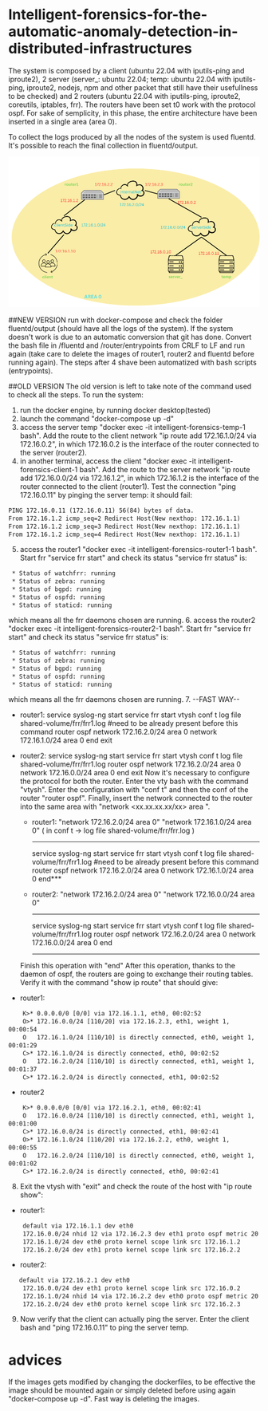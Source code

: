# Intelligent-forensics-for-the-automatic-anomaly-detection-in-distributed-infrastructures

The system is composed by a client (ubuntu 22.04 with iputils-ping and iproute2), 2 server (server_: ubuntu 22.04; temp: ubuntu 22.04 with iputils-ping, iproute2, nodejs, npm and other packet that still have their usefullness to be checked) and 2 routers (ubuntu 22.04 with iputils-ping, iproute2, coreutils, iptables, frr).
The routers have been set t0 work with the protocol ospf. For sake of semplicity, in this phase, the entire architecture have been inserted in a single area (area 0).

To collect the logs produced by all the nodes of the system is used fluentd. It's possible to reach the final collection in fluentd/output.

![architecture](./images/architecture_temp2.png)

##NEW VERSION
run with docker-compose and check the folder fluentd/output (should have all the logs of the system). If the system doesn't work is due to an automatic conversion that git has done. Convert the bash file in /fluentd and /router/entrypoints from CRLF to LF and run again (take care to delete the images of router1, router2 and fluentd before running again).
The steps after 4 shave been automatized with bash scripts (entrypoints).

##OLD VERSION 
The old version is left to take note of the command used to check all the steps.
To run the system:
1. run the docker engine, by running docker desktop(tested)
2. launch the command "docker-compose up -d"
3. access the server temp "docker exec -it intelligent-forensics-temp-1 bash". Add the route to the client network "ip route add 172.16.1.0/24 via 172.16.0.2", in which 172.16.0.2 is the interface of the router connected to the server (router2).
4. in another terminal, access the client "docker exec -it intelligent-forensics-client-1 bash". Add the route to the server network "ip route add 172.16.0.0/24 via 172.16.1.2", in which 172.16.1.2 is the interface of the router connected to the client (router1). Test the connection "ping 172.16.0.11" by pinging the server temp: it should fail:
```console
PING 172.16.0.11 (172.16.0.11) 56(84) bytes of data.
From 172.16.1.2 icmp_seq=2 Redirect Host(New nexthop: 172.16.1.1)
From 172.16.1.2 icmp_seq=3 Redirect Host(New nexthop: 172.16.1.1)
From 172.16.1.2 icmp_seq=4 Redirect Host(New nexthop: 172.16.1.1)
```
5. access the router1 "docker exec -it intelligent-forensics-router1-1 bash". Start frr "service frr start" and check its status "service frr status" is:
```console
 * Status of watchfrr: running
 * Status of zebra: running
 * Status of bgpd: running
 * Status of ospfd: running
 * Status of staticd: running
```
which means all the frr daemons chosen are running.
6. access the router2 "docker exec -it intelligent-forensics-router2-1 bash". Start frr "service frr start" and check its status "service frr status" is:
```console
 * Status of watchfrr: running
 * Status of zebra: running
 * Status of bgpd: running
 * Status of ospfd: running
 * Status of staticd: running
```
which means all the frr daemons chosen are running.
7. --FAST WAY--
- router1:
        service syslog-ng start
        service frr start
        vtysh
        conf t
        log file shared-volume/frr/frr1.log #need to be already present before this command
        router ospf 
        network 172.16.2.0/24 area 0
        network 172.16.1.0/24 area 0
        end
        exit
- router2: 
        service syslog-ng start
        service frr start
        vtysh
        conf t
        log file shared-volume/frr/frr1.log
        router ospf
        network 172.16.2.0/24 area 0
        network 172.16.0.0/24 area 0
        end
        exit
Now it's necessary to configure the protocol for both the router. Enter the vty bash with the command "vtysh". Enter the configuration with "conf t" and then the conf of the router "router ospf". Finally, insert the network connected to the router into the same area with "network <xx.xx.xx.xx/xx> area <x>".
     - router1: "network 172.16.2.0/24 area 0" "network 172.16.1.0/24 area 0" ( in conf t -> log file shared-volume/frr/frr.log )

        ***
        service syslog-ng start
        service frr start
        vtysh
        conf t
        log file shared-volume/frr/frr1.log #need to be already present before this command
        router ospf 
        network 172.16.2.0/24 area 0
        network 172.16.1.0/24 area 0
        end***
     - router2: "network 172.16.2.0/24 area 0" "network 172.16.0.0/24 area 0"
        ***
        service syslog-ng start
        service frr start
        vtysh
        conf t
        log file shared-volume/frr/frr1.log
        router ospf
        network 172.16.2.0/24 area 0
        network 172.16.0.0/24 area 0
        end
        ***

     Finish this operation with "end"
After this operation, thanks to the daemon of ospf, the routers are going to exchange their routing tables. Verify it with the command "show ip route" that should give:
- router1:
```console
    K>* 0.0.0.0/0 [0/0] via 172.16.1.1, eth0, 00:02:52
    O>* 172.16.0.0/24 [110/20] via 172.16.2.3, eth1, weight 1, 00:00:54
    O   172.16.1.0/24 [110/10] is directly connected, eth0, weight 1, 00:01:29
    C>* 172.16.1.0/24 is directly connected, eth0, 00:02:52
    O   172.16.2.0/24 [110/10] is directly connected, eth1, weight 1, 00:01:37
    C>* 172.16.2.0/24 is directly connected, eth1, 00:02:52
```

- router2

```console
    K>* 0.0.0.0/0 [0/0] via 172.16.2.1, eth0, 00:02:41
    O   172.16.0.0/24 [110/10] is directly connected, eth1, weight 1, 00:01:00
    C>* 172.16.0.0/24 is directly connected, eth1, 00:02:41
    O>* 172.16.1.0/24 [110/20] via 172.16.2.2, eth0, weight 1, 00:00:55
    O   172.16.2.0/24 [110/10] is directly connected, eth0, weight 1, 00:01:02
    C>* 172.16.2.0/24 is directly connected, eth0, 00:02:41
```
8. Exit the vtysh with "exit" and check the route of the host with "ip route show":
- router1:
```console
    default via 172.16.1.1 dev eth0
    172.16.0.0/24 nhid 12 via 172.16.2.3 dev eth1 proto ospf metric 20
    172.16.1.0/24 dev eth0 proto kernel scope link src 172.16.1.2
    172.16.2.0/24 dev eth1 proto kernel scope link src 172.16.2.2
``` 
- router2:
```console
   default via 172.16.2.1 dev eth0
    172.16.0.0/24 dev eth1 proto kernel scope link src 172.16.0.2
    172.16.1.0/24 nhid 14 via 172.16.2.2 dev eth0 proto ospf metric 20
    172.16.2.0/24 dev eth0 proto kernel scope link src 172.16.2.3
```  
9. Now verify that the client can actually ping the server. Enter the client bash and "ping 172.16.0.11" to ping the server temp.


# advices
If the images gets modified by changing the dockerfiles, to be effective the image should be mounted again or simply deleted before using again "docker-compose up -d". Fast way is deleting the images.